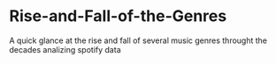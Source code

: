 # Rise-and-Fall-of-the-Genres
A quick glance at the rise and fall of several music genres throught the decades analizing spotify data
